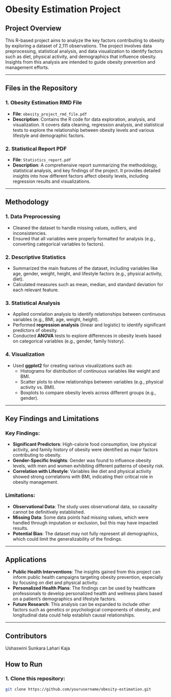 # Obesity Estimation Project

## Project Overview

This R-based project aims to analyze the key factors contributing to obesity by exploring a dataset of 2,111 observations. The project involves data preprocessing, statistical analysis, and data visualization to identify factors such as diet, physical activity, and demographics that influence obesity. Insights from this analysis are intended to guide obesity prevention and management efforts.

---

## Files in the Repository

### 1. **Obesity Estimation RMD File**
- **File**: `obesity_project_rmd_file.pdf`
- **Description**: Contains the R code for data exploration, analysis, and visualization. It covers data cleaning, regression analysis, and statistical tests to explore the relationship between obesity levels and various lifestyle and demographic factors.

### 2. **Statistical Report PDF**
- **File**: `Statistics_report.pdf`
- **Description**: A comprehensive report summarizing the methodology, statistical analysis, and key findings of the project. It provides detailed insights into how different factors affect obesity levels, including regression results and visualizations.

---

## Methodology

### 1. **Data Preprocessing**
- Cleaned the dataset to handle missing values, outliers, and inconsistencies.
- Ensured that all variables were properly formatted for analysis (e.g., converting categorical variables to factors).

### 2. **Descriptive Statistics**
- Summarized the main features of the dataset, including variables like age, gender, weight, height, and lifestyle factors (e.g., physical activity, diet).
- Calculated measures such as mean, median, and standard deviation for each relevant feature.

### 3. **Statistical Analysis**
- Applied correlation analysis to identify relationships between continuous variables (e.g., BMI, age, weight, height).
- Performed **regression analysis** (linear and logistic) to identify significant predictors of obesity.
- Conducted **ANOVA** tests to explore differences in obesity levels based on categorical variables (e.g., gender, family history).

### 4. **Visualization**
- Used **ggplot2** for creating various visualizations such as:
  - Histograms for distribution of continuous variables like weight and BMI.
  - Scatter plots to show relationships between variables (e.g., physical activity vs. BMI).
  - Boxplots to compare obesity levels across different groups (e.g., gender).

---

## Key Findings and Limitations

### Key Findings:
- **Significant Predictors**: High-calorie food consumption, low physical activity, and family history of obesity were identified as major factors contributing to obesity.
- **Gender-Specific Insights**: Gender was found to influence obesity levels, with men and women exhibiting different patterns of obesity risk.
- **Correlation with Lifestyle**: Variables like diet and physical activity showed strong correlations with BMI, indicating their critical role in obesity management.

### Limitations:
- **Observational Data**: The study uses observational data, so causality cannot be definitively established.
- **Missing Data**: Some data points had missing values, which were handled through imputation or exclusion, but this may have impacted results.
- **Potential Bias**: The dataset may not fully represent all demographics, which could limit the generalizability of the findings.

---

## Applications

- **Public Health Interventions**: The insights gained from this project can inform public health campaigns targeting obesity prevention, especially by focusing on diet and physical activity.
- **Personalized Health Plans**: The findings can be used by healthcare professionals to develop personalized health and wellness plans based on a patient’s demographics and lifestyle factors.
- **Future Research**: This analysis can be expanded to include other factors such as genetics or psychological components of obesity, and longitudinal data could help establish causal relationships.

---

## Contributors
Ushaswini Sunkara
Lahari Kaja
## How to Run

### 1. Clone this repository:
   ```bash
   git clone https://github.com/yourusername/obesity-estimation.git
